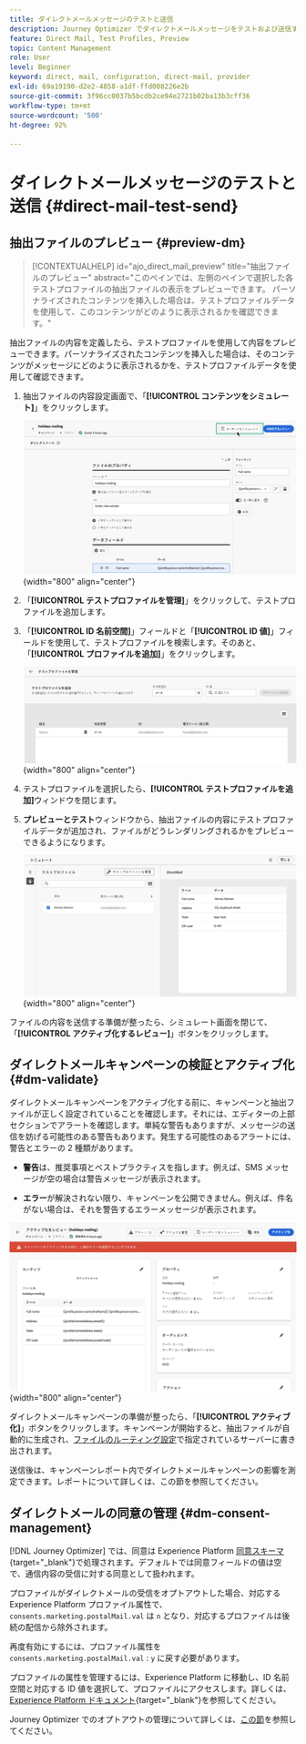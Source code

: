 ```yaml
---
title: ダイレクトメールメッセージのテストと送信
description: Journey Optimizer でダイレクトメールメッセージをテストおよび送信する方法を説明します
feature: Direct Mail, Test Profiles, Preview
topic: Content Management
role: User
level: Beginner
keyword: direct, mail, configuration, direct-mail, provider
exl-id: 69a19190-d2e2-4858-a1df-ffd008226e2b
source-git-commit: 3f96cc0037b5bcdb2ce94e2721b02ba13b3cff36
workflow-type: tm+mt
source-wordcount: '500'
ht-degree: 92%

---
```


# ダイレクトメールメッセージのテストと送信 {#direct-mail-test-send}

## 抽出ファイルのプレビュー {#preview-dm}

>[!CONTEXTUALHELP]
>id="ajo_direct_mail_preview"
>title="抽出ファイルのプレビュー"
>abstract="このペインでは、左側のペインで選択した各テストプロファイルの抽出ファイルの表示をプレビューできます。 パーソナライズされたコンテンツを挿入した場合は、テストプロファイルデータを使用して、このコンテンツがどのように表示されるかを確認できます。"

抽出ファイルの内容を定義したら、テストプロファイルを使用して内容をプレビューできます。パーソナライズされたコンテンツを挿入した場合は、そのコンテンツがメッセージにどのように表示されるかを、テストプロファイルデータを使用して確認できます。

1. 抽出ファイルの内容設定画面で、「**[!UICONTROL コンテンツをシミュレート]**」をクリックします。

   ![](assets/direct-mail-simulate-button.png){width="800" align="center"}

1. 「**[!UICONTROL テストプロファイルを管理]**」をクリックして、テストプロファイルを追加します。

1. 「**[!UICONTROL ID 名前空間]**」フィールドと「**[!UICONTROL ID 値]**」フィールドを使用して、テストプロファイルを検索します。そのあと、「**[!UICONTROL プロファイルを追加]**」をクリックします。

   ![](assets/direct-mail-test-profile.png){width="800" align="center"}

1. テストプロファイルを選択したら、**[!UICONTROL テストプロファイルを追加]**&#x200B;ウィンドウを閉じます。

1. **プレビューとテスト**&#x200B;ウィンドウから、抽出ファイルの内容にテストプロファイルデータが追加され、ファイルがどうレンダリングされるかをプレビューできるようになります。

   ![](assets/direct-mail-simulate.png){width="800" align="center"}

ファイルの内容を送信する準備が整ったら、シミュレート画面を閉じて、「**[!UICONTROL アクティブ化するレビュー]**」ボタンをクリックします。

## ダイレクトメールキャンペーンの検証とアクティブ化 {#dm-validate}

ダイレクトメールキャンペーンをアクティブ化する前に、キャンペーンと抽出ファイルが正しく設定されていることを確認します。それには、エディターの上部セクションでアラートを確認します。単純な警告もありますが、メッセージの送信を妨げる可能性のある警告もあります。発生する可能性のあるアラートには、警告とエラーの 2 種類があります。

* **警告**&#x200B;は、推奨事項とベストプラクティスを指します。例えば、SMS メッセージが空の場合は警告メッセージが表示されます。

* **エラー**&#x200B;が解決されない限り、キャンペーンを公開できません。例えば、件名がない場合は、それを警告するエラーメッセージが表示されます。

![](assets/direct-mail-review.png){width="800" align="center"}

ダイレクトメールキャンペーンの準備が整ったら、「**[!UICONTROL アクティブ化]**」ボタンをクリックします。キャンペーンが開始すると、抽出ファイルが自動的に生成され、[ファイルのルーティング設定](../direct-mail/direct-mail-configuration.md)で指定されているサーバーに書き出されます。

送信後は、キャンペーンレポート内でダイレクトメールキャンペーンの影響を測定できます。レポートについて詳しくは、この節を参照してください。

## ダイレクトメールの同意の管理 {#dm-consent-management}

[!DNL Journey Optimizer] では、同意は Experience Platform [同意スキーマ](https://experienceleague.adobe.com/docs/experience-platform/xdm/field-groups/profile/consents.html?lang=ja){target="_blank"}で処理されます。デフォルトでは同意フィールドの値は空で、通信内容の受信に対する同意として扱われます。

プロファイルがダイレクトメールの受信をオプトアウトした場合、対応する Experience Platform プロファイル属性で、`consents.marketing.postalMail.val` は `n` となり、対応するプロファイルは後続の配信から除外されます。

再度有効にするには、プロファイル属性を `consents.marketing.postalMail.val` : `y` に戻す必要があります。

プロファイルの属性を管理するには、Experience Platform に移動し、ID 名前空間と対応する ID 値を選択して、プロファイルにアクセスします。詳しくは、[Experience Platform ドキュメント](https://experienceleague.adobe.com/docs/experience-platform/profile/ui/user-guide.html?lang=ja#getting-started){target="_blank"}を参照してください。

Journey Optimizer でのオプトアウトの管理について詳しくは、[この節](../privacy/opt-out.md)を参照してください。
